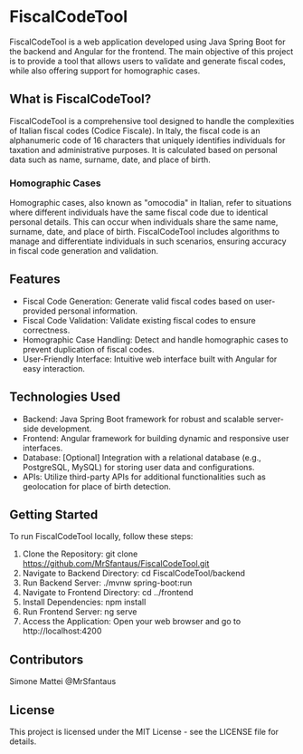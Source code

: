 # FiscalCodeTool
FiscalCodeTool is a web application developed using Java Spring Boot for the backend and Angular for the frontend. The main objective of this project is to provide a tool that allows users to validate and generate fiscal codes, while also offering support for homographic cases.

## What is FiscalCodeTool?
FiscalCodeTool is a comprehensive tool designed to handle the complexities of Italian fiscal codes (Codice Fiscale). In Italy, the fiscal code is an alphanumeric code of 16 characters that uniquely identifies individuals for taxation and administrative purposes. It is calculated based on personal data such as name, surname, date, and place of birth.

### Homographic Cases
Homographic cases, also known as "omocodia" in Italian, refer to situations where different individuals have the same fiscal code due to identical personal details. This can occur when individuals share the same name, surname, date, and place of birth. FiscalCodeTool includes algorithms to manage and differentiate individuals in such scenarios, ensuring accuracy in fiscal code generation and validation.

## Features
 - Fiscal Code Generation: Generate valid fiscal codes based on user-provided personal information.
 - Fiscal Code Validation: Validate existing fiscal codes to ensure correctness.
 - Homographic Case Handling: Detect and handle homographic cases to prevent duplication of fiscal codes.
 - User-Friendly Interface: Intuitive web interface built with Angular for easy interaction.

## Technologies Used
 - Backend: Java Spring Boot framework for robust and scalable server-side development.
 - Frontend: Angular framework for building dynamic and responsive user interfaces.
 - Database: [Optional] Integration with a relational database (e.g., PostgreSQL, MySQL) for storing user data and configurations.
 - APIs: Utilize third-party APIs for additional functionalities such as geolocation for place of birth detection.

## Getting Started
To run FiscalCodeTool locally, follow these steps:

1. Clone the Repository: git clone https://github.com/MrSfantaus/FiscalCodeTool.git
2. Navigate to Backend Directory: cd FiscalCodeTool/backend
3. Run Backend Server: ./mvnw spring-boot:run
4. Navigate to Frontend Directory: cd ../frontend
5. Install Dependencies: npm install
6. Run Frontend Server: ng serve
7. Access the Application: Open your web browser and go to http://localhost:4200

## Contributors
Simone Mattei @MrSfantaus

## License
This project is licensed under the MIT License - see the LICENSE file for details.
